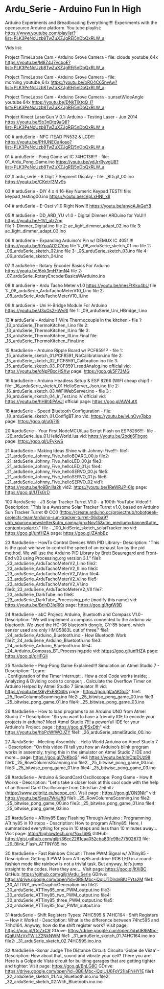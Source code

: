 # Ardu_Serie - Arduino Fun In High
Arduino Experiments and Breadboading Everything!!!!
Experiments with the opensource Arduino platform.
You.tube playlist: https://www.youtube.com/playlist?list=PLK3PeNcUzb8TwZuXZJgREj5nDbQxRLW_a

Vids list:

Project TimeLapse Cam - Arduino Grove Camera - file: clouds_youtube_64x 
                  https://youtu.be/M8Z4J7vcboE?list=PLK3PeNcUzb8TwZuXZJgREj5nDbQxRLW_a
                  
Project TimeLapse Cam - Arduino Grove Camera - file: morning_youtube_64x
                  https://youtu.be/bRO4C65nyAw?list=PLK3PeNcUzb8TwZuXZJgREj5nDbQxRLW_a
                  
Project TimeLapse Cam - Arduino Grove Camera - sunsetWideAngle youtube 64x
                  https://youtu.be/DNkTlXtqQ_I?list=PLK3PeNcUzb8TwZuXZJgREj5nDbQxRLW_a
                  
Project Kinect LaserGun V 0.1: Arduino - Testing Laser - Jun 2014
                  https://youtu.be/5b3nDtq9aQ8?list=PLK3PeNcUzb8TwZuXZJgREj5nDbQxRLW_a
                  
00 # arduSerie - NFC ITEAD PN532 & LCD!!!
                  https://youtu.be/PHUNECa4oso?list=PLK3PeNcUzb8TwZuXZJgREj5nDbQxRLW_a

01 # arduSerie - Pong Game w/ IC 74HC138!!! - file: 01_Ardu_Pong_Game.ino
                  https://youtu.be/ydJrrRyvgU8?list=PLK3PeNcUzb8TwZuXZJgREj5nDbQxRLW_a

02 # ardu_serie - 8 Digit 7 Segment Display  - file: _8Digit_00.ino
                   https://youtu.be/CKetrf3Mv9s
                   
03 # arduSerie - DIY 4 x 4 16-Key Numeric Keypad TEST!! file: keypad_testing00.ino
                  https://youtu.be/cVpLxHNI_x8
                  
04 # arduSerie - E-Osci v1.0 Right Now!!!
                  https://youtu.be/anycAJkGeY8
                 
05 # arduSerie - DD_ARD_YU v1.0 - Digital Dimmer ARDuino for YoU!!! https://youtu.be/-1Vl_qlzZng   
                                                                     file 1: Dimmer_Digital.ino
                                                                     file 2: ac_light_dimmer_adapt_02.ino
                                                                     file 3: ac_light_dimmer_adapt_03.ino
                                                                   
06 # arduSerie - Expanding Arduino's Pin w/ DEMUX IC 4051 !!! https://youtu.be/hYpaAO2CYog
                                                               file 1: _06_arduSerie_sketch_01.ino
                                                               file 2: _06_arduSerie_sketch_02.ino
                                                               file 3: _06_arduSerie_sketch_03.ino
                                                               file 4: _06_arduSerie_sketch_04.ino
                                                               
07 # arduSerie - Rotary Encoder Basics For Arduino  https://youtu.be/6ok3mH7tmN4  file 2: _07_arduSerie_RotaryEncoderBasicsWArduino.ino

08 # arduSerie - Ardu Tacho Meter v1.0 https://youtu.be/mesFtKku4bU   file 1: _08_arduSerie_ArduTachoMeterV10_I.ino
                                                                      file 2: _08_arduSerie_ArduTachoMeterV10_II.ino

09 # arduSerie - Uni H-Bridge Module For Arduino    https://youtu.be/J3uOs2HWvRI  file 1:  _09_arduSerie_Uni_HBridge_I.ino

13 # arduSerie - Arduino 1-Wire Thermocouple in the kitchen - file 1: _13_arduSerie_ThermoKitchen_I.ino
file 2: _13_arduSerie_ThermoKitchen_II.ino file 3: _13_arduSerie_ThermoKitchen_III.ino Final file: _13_arduSerie_ThermoKitchen_Final.ino 

15 #arduSerie - Arduino Ripple Board w/ PCF8591P - file 1: _15_arduSerie_sketch_01.PCF8591_NoCalibration.ino  file 2: _15_arduSerie_sketch_02_PCF8591_Calibration.ino  file 3: _15_arduSerie_sketch_03_PCF8591_readAnalog.ino   official vid: https://youtu.be/oNpPBxcHSXw  page: https://goo.gl/5F73MG

16 #arduSerie - Arduino Headless Setup  & ESP 8266 (WIFI cheap chip!) - file: _16_arduSerie_sketch_01.HelloServer_Json.ino
file 2: _16_arduSerie_sketch_03.WiFiWebServer.ino - file 3 : _16_arduSerie_sketch_04_Ir_Test.ino IV  official vid: https://youtu.be/hH8t4iPAVJI  official page: https://goo.gl/AW4utX 

18 #arduSerie - Speed Bluetooth Configuration - file: _18_arduSerie_sketch_01.ConfigBT.ino vid: https://youtu.be/lvLnOyy7pbo page: https://goo.gl/uGj7I9

20 #arduSerie - Your First NodeMCU/Lua Script Flash on ESP8266!!!- file - _20_arduSerie_lua_01.HelloWorld.lua vid: https://youtu.be/2bdtj6Fbgxo page: https://goo.gl/UFykwS

21 #arduSerie - Making Ideas Shine with Johnny-Five!!!- file1: _21_arduSerie_Johnny_Five_helloBOARD_00.js file2: _21_arduSerie_Johnny_Five_helloLED_00.js file3: _21_arduSerie_Johnny_Five_helloLED_01.js file4: _21_arduSerie_Johnny_Five_helloSERVO_00.js file5: _21_arduSerie_Johnny_Five_helloSERVO_01.js file6: _21_arduSerie_Johnny_Five_helloSERVO_02 vid1: https://youtu.be/Io9BnlIla2k vid2: https://youtu.be/1ReWRJP-6Ig page: https://goo.gl/UTsGrD 


100 #arduSerie - J3 Solar Tracker Turret V1.0 - a 100th YouTube Video!!! Description: "This is a Awesome Solar Tracker Turret v1.0, based on Arduino Sun Tracker Turret © CC0 (https://create.arduino.cc/projecthub/robotgeek-projects-team/arduino-sun-tracker-turret-06cba9?utm_source=newsletter&utm_campaign=Nov15&utm_medium=banner&utm_content=solartr)." file - _100_kidSerie_sketch_solarTracker.ino	 vid: https://goo.gl/unfHZA  page: https://goo.gl/ZAnbBz

23 #arduSerie - HowTo Control Devices With PID Library - Description: "This is the goal: we have to control the speed of an exhaust fan by the pid method. We will use the Arduino PID Library by Brett Beauregard and Front-End v03 using Processing.org version 3.1."  file1: _23_arduSerie_ArduTachoMeterV2_I.ino file2: _23_arduSerie_ArduTachoMeterV2_II.ino  file3: _23_arduSerie_ArduTachoMeterV2_IV.ino file4: _23_arduSerie_ArduTachoMeterV2_V.ino file5: _23_arduSerie_ArduTachoMeterV2_VI.ino file6:_23_arduSerie_ArduTachoMeterV2_VII file7: _23_arduSerie_DarkTube.ino file8: _23_arduSerie_DarkTube_Processing_pde (modify this name)  vid: https://youtu.be/BrjnD3IeRKs page: https://goo.gl/tgtW9B  

24 #arduSerie - abC Project: Arduino, Bluetooth and Compass V1.0 - Description: "We will implement a compass connected to the arduino via bluetooth. We used the HC-06 bluetooth dongle, GY-85 board, which sensor used are only HMC5883L out of three."  file1: _24_arduSerie_Arduino_Bluetooth.ino - How Bluetooth Work file2:_24_arduSerie_Arduino_Bluetooth.ino  file3: _24_arduSerie_Arduino_Bluetooth.ino  file4: _24_Arduino_Compass_BT_Processing.pde vid: https://goo.gl/unfHZA page: https://goo.gl/gHFGIi

25 #arduSerie - Ping-Pong Game Explained!!! Simulation on Atmel Studio 7   - Description: "Learn:  
. Configuration of the Timer Interrupt;
. How a cool Code works inside;
. Analyzing & Dividing code to conquer;
. Calculate the Overflow Timer  on Arduino Helped by Atmel Studio 7 Simulator !!! vid: https://youtu.be/X6yPxE8C60s page : https://goo.gl/aAKGuD"  file1: _25_RowColumnsScanning.ino  file2: _25_bitwise_pong_game_00.ino file3: _25_bitwise_pong_game_01.ino file4: _25_bitwise_pong_game_03.ino

26 #arduSerie - How to load programs to an Arduino UNO from Atmel Studio 7  - Description: "So you want to have a friendly IDE to encode your projects in arduino? Meet Atmel Studio 7!!! a powerfull IDE for your Arduino's Project. page : https://goo.gl/PSxDth" vid: https://youtu.be/hbPcWfWOJZY  file1: _26_arduSerie_atmelStudio_00.ino

27 #arduSerie - Meeting Assembly — Hello World Arduino on Atmel Studio 7  - Description: "On this video I’ll tell you how an Arduino’s blink program works in assembly, trying this in the simulator on Atmel Studio 7 IDE and more... page: https://goo.gl/7qKbqS" vid: https://youtu.be/pInCtpDUz98 file1: _25_RowColumnsScanning.ino  file2: _25_bitwise_pong_game_00.ino file3: _25_bitwise_pong_game_01.ino file4: _25_bitwise_pong_game_03.ino

28 #arduSerie - Arduino & SoundCard Oscilloscope: Pong Game - How It Works - Description: "Let's take a closer look at this cool code with the help of an Sound Card Oscilloscope from Christian Zeitnitz (https://www.zeitnitz.eu/scope_en).
Visit page : https://goo.gl/ON9NIr"  vid: https://youtu.be/Syas7W4Jft8  file1: _25_RowColumnsScanning.ino  file2: _25_bitwise_pong_game_00.ino file3: _25_bitwise_pong_game_01.ino file4: _25_bitwise_pong_game_03.ino

29 #arduSerie - ATtiny85 Easy Flashing Through Arduino : Programming ATtiny85 in 10 steps - Description: How to program ATtiny85. Here, I summarized everything for you in 10 steps and less than 10 minutes away... Visit page: http://highlowtech.org/?p=1695
GitHub: https://gist.github.com/giljr/36cc2261eaa052cba83fc98c77502673 file: _29_Blink_Flash_ATTINY85.ino

30 #arduSerie - Fast Rainbow Circuit : Three PWM Signal w/ ATtiny85 - Description: Getting 3 PWM from ATtiny85 and drive RGB LED in a round-fashion mode like rainbow is not a trivial task. But anyway, let’s jump straight to the codes. Here they are:... Visit page: https://goo.gl/ltXjBC GitHub: https://github.com/giljr/Ardu_Serie GDrive: https://drive.google.com/open?id=0B8iMbc-iQqlUTDlrdnBIUFYta2M   file1: _30_ATTINY_pwmGraphicGeneration.ino   file2: _30_arduSerie_ATTiny85_one_PWM_output.ino   file3: 	_30_arduSerie_ATTiny85_two_PWM_output.ino   file4: _30_arduSerie_ATTiny85_three_PWM_output.ino  file5: _30_arduSerie_ATTiny85_four_PWM_output.ino

31 #arduSerie - Shift Registers Types: 74HC595 & 74HC164 : Shift Registers — How it Works! - Description: What is the difference between 74hc595 and 74hc164. Anyway, how do the shift register work? Visit page: https://goo.gl/GcZxCR GDrive: https://drive.google.com/open?id=0B8iMbc-iQqlUMzVxTWlLZ2NkNWM  file1: _31_arduSerie_sketch_01.74HC164.ino.ino   file2: _31_arduSerie_sketch_02.74HC595.ino.ino

32 #arduSerie -Sonar Judge The Distance Circuit: Circuito ‘Golpe de Vista’ - Description: How about that, sound and vibrate your cell? There you are! Here is a Golpe de Vista circuit for building garages that are getting tighter and tighter: Visit page: https://goo.gl/BhLG8C GDrive: https://drive.google.com/open?id=0B8iMbc-iQqlUU0FoY21iaFNHY1E  file1: _32_arduSerie_sketch_01.No_Bluetooth.ino.ino   file2: _32_arduSerie_sketch_02.With_Bluetooth.ino.ino

